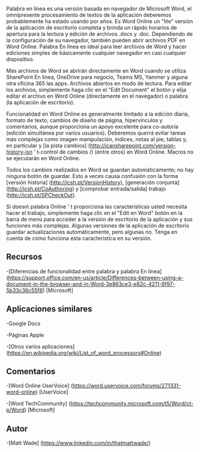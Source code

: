 

Palabra en línea es una versión basada en navegador de Microsoft Word, el omnipresente
procesamiento de textos de la aplicación deberemos probablemente ha estado usando por años. Es Word Online
un \"lite\" versión de la aplicación de escritorio completa y brinda un rápido
horarios de apertura para la lectura y edición de archivos .docx y .doc. Dependiendo de
la configuración de su navegador, también pueden abrir archivos PDF en Word Online. Palabra
En línea es ideal para leer archivos de Word y hacer ediciones simples de
básicamente cualquier navegador en casi cualquier dispositivo.

Más archivos de Word se abrirán directamente en Word cuando se utiliza SharePoint
En línea, OneDrive para negocio, Teams MS, Yammer y alguna otra oficina
365 las apps. Archivos abiertos en modo de lectura. Para editar los archivos, simplemente haga clic en
el \"Edit Document\" el botón y elija editar el archivo en Word Online
(directamente en el navegador) o palabra (la aplicación de escritorio).

Funcionalidad en Word Online es generalmente limitado a la edición diaria,
formato de texto, cambios de diseño de página, hipervínculos y comentarios, aunque
proporciona un apoyo excelente para co-autoría (edición simultánea por
varios usuarios). Deberemos querrá evitar tareas más complejas como imagen
manipulación, índices, notas al pie, tablas y, en particular y [la pista
cambios] (http://icansharepoint.com/version-history-isn ' t-control de cambios /)
(entre otros) en Word Online. Macros no se ejecutarán en Word Online.

Todos los cambios realizados en Word se guardan automáticamente; no hay ninguna
botón de guardar. Esto a veces causa confusión con la forma [versión
historia] (http://icsh.pt/VersionHistory),
[generación conjunta] (http://icsh.pt/CoAuthoring) y [comprobar
entrada/salida] trabajo (http://icsh.pt/SPCheckOut).

Si doesn\ palabra Online ' t proporciona las características usted necesita hacer el trabajo,
simplemente haga clic en el \"Edit en Word\" botón en la barra de menú para acceder a la
versión de escritorio de la aplicación y sus funciones más complejas. Algunas versiones
de la aplicación de escritorio guardar actualizaciones automáticamente, pero algunas no. Tenga en cuenta
de cómo funciona esta característica en su versión.

Recursos
---------

-[Diferencias de funcionalidad entre palabra y palabra
    En línea] (https://support.office.com/en-us/article/Differences-between-using-a-document-in-the-browser-and-in-Word-3e863ce3-e82c-4211-8f97-5b33c36c55f8)
    \[Microsoft\]

Aplicaciones similares
--------------------

-Google Docs

-Páginas Apple

-[Otros varios
    aplicaciones] (https://en.wikipedia.org/wiki/List_of_word_processors#Online)

Comentarios
---------

-[Word Online UserVoice] (https://word.uservoice.com/forums/271331-word-online)
    \[UserVoice\]

-[Word TechCommunity] (https://techcommunity.microsoft.com/t5/Word/ct-p/Word)
    \[Microsoft\]

Autor
---------

-[Matt Wade] (https://www.linkedin.com/in/thatmattwade/)

